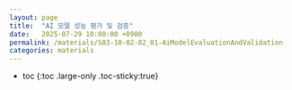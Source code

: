 ```yaml
---
layout: page
title:  "AI 모델 성능 평가 및 검증"
date:   2025-07-29 10:00:00 +0900
permalink: /materials/S03-10-02-02_01-AiModelEvaluationAndValidation
categories: materials
---
```

* toc
{:toc .large-only .toc-sticky:true}

